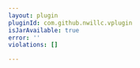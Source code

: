 ```yaml
---
layout: plugin
pluginId: com.github.nwillc.vplugin
isJarAvailable: true
error: ''
violations: []

---
```

